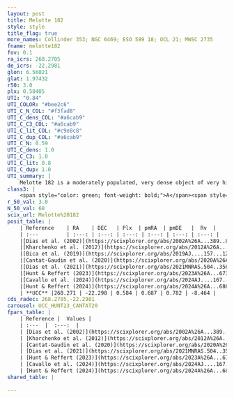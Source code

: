 ```yaml
---
layout: post
title: Melotte 182
style: style
title_flag: true
more_names: Collinder 353; NGC 6469; ESO 589 18; OCL 21; MWSC 2735
fname: melotte182
fov: 0.1
ra_icrs: 268.2705
de_icrs: -22.2981
glon: 6.56021
glat: 1.97432
r50: 3.0
plx: 0.58405
UTI: "0.84"
UTI_COLOR: "#bee2c6"
UTI_C_N_COL: "#f3fad8"
UTI_C_dens_COL: "#a6cab9"
UTI_C_C3_COL: "#a6cab9"
UTI_C_lit_COL: "#c9e8c8"
UTI_C_dup_COL: "#a6cab9"
UTI_C_N: 0.59
UTI_C_dens: 1.0
UTI_C_C3: 1.0
UTI_C_lit: 0.8
UTI_C_dup: 1.0
UTI_summary: |
    Melotte 182 is a moderately populated, very dense object of very high C3 quality. It is well-studied in the literature.
class3: |
    <span style="color: green; font-weight: bold;">A</span><span style="color: green; font-weight: bold;">A</span>
r_50_val: 3.0
N_50_val: 68
scix_url: Melotte%20182
posit_table: |
    | Reference    | RA    | DEC   | Plx  | pmRA  | pmDE   |  Rv  |
    | :---         | :---: | :---: | :---: | :---: | :---: | :---: |
    |[Dias et al. (2002)](https://scixplorer.org/abs/2002A%26A...389..871D) | 268.3 | -22.275 | -- | 0.14 | -2.89 | -- |
    |[Kharchenko et al. (2012)](https://scixplorer.org/abs/2012A%26A...543A.156K) | 268.305 | -22.315 | -- | 0.84 | -4.51 | -- |
    |[Bica et al. (2019)](https://scixplorer.org/abs/2019AJ....157...12B) | 268.31 | -22.318 | -- | -- | -- | -- |
    |[Cantat-Gaudin et al. (2020)](https://scixplorer.org/abs/2020A%26A...640A...1C) | 268.277 | -22.3 | 0.587 | 0.638 | 0.813 | -- |
    |[Dias et al. (2021)](https://scixplorer.org/abs/2021MNRAS.504..356D) | 268.278 | -22.295 | 0.598 | 0.634 | 0.814 | -- |
    |[Hunt & Reffert (2023)](https://scixplorer.org/abs/2023A%26A...673A.114H) | 268.268 | -22.305 | 0.578 | 0.722 | 0.747 | -1.914 |
    |[Cavallo et al. (2024)](https://scixplorer.org/abs/2024AJ....167...12C) | 268.271 | -22.293 | 0.579 | -- | -- | -- |
    |[Hunt & Reffert (2024)](https://scixplorer.org/abs/2024A%26A...686A..42H) | 268.268 | -22.305 | 0.578 | 0.722 | 0.747 | -1.914 |
    | **UCC** |268.271 | -22.298 | 0.584 | 0.687 | 0.782 | -8.464 | 
cds_radec: 268.2705,-22.2981
carousel: UCC_HUNT23_CANTAT20
fpars_table: |
    | Reference |  Values |
    | :---  |  :---:  |
    | [Dias et al. (2002)](https://scixplorer.org/abs/2002A%26A...389..871D) | `E(B-V)=0.58, Dist=1100.0, Age=8.4` |
    | [Kharchenko et al. (2012)](https://scixplorer.org/abs/2012A%26A...543A.156K) | `e_bv=0.333, distance=690, log_age=8.875` |
    | [Cantat-Gaudin et al. (2020)](https://scixplorer.org/abs/2020A%26A...640A...1C) | `AVNN=1.62, DMNN=11.17, AgeNN=7.84` |
    | [Dias et al. (2021)](https://scixplorer.org/abs/2021MNRAS.504..356D) | `Av=2.055, Dist=1602, logage=7.943, [Fe/H]=0.304` |
    | [Hunt & Reffert (2023)](https://scixplorer.org/abs/2023A%26A...673A.114H) | `AV50=2.227, diffAV50=2.026, MOD50=11.032, logAge50=7.448` |
    | [Cavallo et al. (2024)](https://scixplorer.org/abs/2024AJ....167...12C) | `AV50=2.46, dMod50=10.52, logAge50=8.11, [Fe/H]50=-0.44` |
    | [Hunt & Reffert (2024)](https://scixplorer.org/abs/2024A%26A...686A..42H) | `MassJ=791.750` |
shared_table: |
    
---
```

